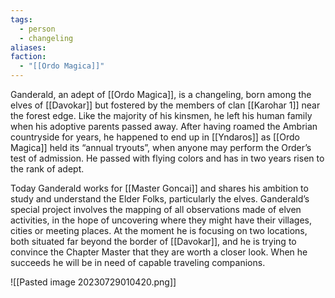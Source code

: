 ```yaml
---
tags:
  - person
  - changeling
aliases: 
faction:
  - "[[Ordo Magica]]"
---
```

Ganderald, an adept of [[Ordo Magica]], is a changeling, born among the elves of [[Davokar]] but fostered by the members of clan [[Karohar 1]] near the forest edge. Like the majority of his kinsmen, he left his human family when his adoptive parents passed away. After having roamed the Ambrian countryside for years, he happened to end up in [[Yndaros]] as [[Ordo Magica]] held its “annual tryouts”, when anyone may perform the Order’s test of admission. He passed with flying colors and has in two years risen to the rank of adept.

Today Ganderald works for [[Master Goncai]] and shares his ambition to study and understand the Elder Folks, particularly the elves. Ganderald’s special project involves the mapping of all observations made of elven activities, in the hope of uncovering where they might have their villages, cities or meeting places. At the moment he is focusing on two locations, both situated far beyond the border of [[Davokar]], and he is trying to convince the Chapter Master that they are worth a closer look. When he succeeds he will be in need of capable traveling companions.

![[Pasted image 20230729010420.png]]